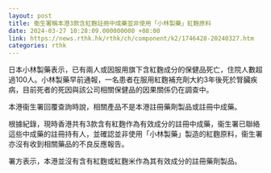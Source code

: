 ```yaml
---
layout: post
title: 衞生署稱本港3款含紅麴註冊中成藥並非使用「小林製藥」紅麴原料
date: 2024-03-27 10:28:09.000000000 +08:00
link: https://news.rthk.hk/rthk/ch/component/k2/1746428-20240327.htm
categories: rthk
---
```


日本小林製藥表示，已有兩人或因服用旗下含紅麴成分的保健品死亡，住院人數超過100人。小林製藥早前通報，一名患者在服用紅麴補充劑大約3年後死於腎臟疾病，目前死者的死因與該公司相關保健品的因果關係仍在調查中。

本港衞生署回覆查詢時說，相關產品不是本港註冊藥劑製品或註冊中成藥。

根據紀錄，現時香港共有3款含有紅麴作為有效成分的註冊中成藥，衞生署已聯絡這些中成藥的註冊持有人，並確認並非使用「小林製藥」製造的紅麴原料，衞生署亦沒有收到相關藥品的不良反應報告。

署方表示，本港並沒有含有紅麴或紅麴米作為其有效成分的註冊藥劑製品。
